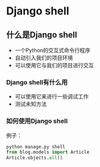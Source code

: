 # Django shell

## 什么是Django shell
* 一个Python的交互式命令行程序
* 自动引入我们的项目环境
* 可以使用它与我们的项目进行交互


### Django shell有什么用
* 可以使用它来进行一些调试工作
* 测试未知方法


### 如何使用Django shell

例子：
``` python
python manage.py shell
from blog.models import Article
Article.objects.all()
```

